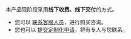 本产品现阶段采用**线下收费、线下交付**的方式。

- 您可以 [联系客服人员](https://cloud.tencent.com/online-service?source=PRESALE&from=doc_1536)，进行购买咨询。
- 您也可以 [提交定制化申请](https://wj.qq.com/s2/10123281/072e)，将有专人与您联系。
